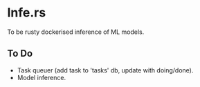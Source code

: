 # Infe.rs

To be rusty dockerised inference of ML models.

## To Do

- Task queuer (add task to 'tasks' db, update with doing/done).
- Model inference.